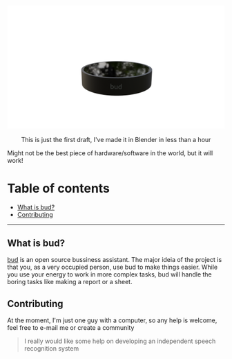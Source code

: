 ![First draft of the final product](./docs/img/bud.png)
<p align="center">This is just the first draft, I've made it in Blender in less than a hour</p>
Might not be the best piece of hardware/software in the world, but it will work!


Table of contents
=======================
* [What is bud?](#what-is-bud)
* [Contributing](#contributing)
---

What is bud?
------
[bud](https://github.com/simpledotlabs/bud) is an open source bussiness assistant. The major ideia of the project is that you, as a very occupied person, use bud to make things easier. While you use your energy
to work in more complex tasks, bud will handle the boring tasks like making a report or a sheet.


Contributing
------
At the moment, I'm just one guy with a computer, so any help is welcome, feel free to e-mail me or create a community
> I really would like some help on developing an independent speech recognition system







